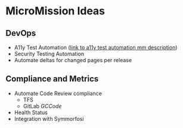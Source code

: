 # MicroMission Ideas

## DevOps

- A11y Test Automation ([link to a11y test automation mm description](./a11ytesting.md))
- Security Testing Automation
- Automate deltas for changed pages per release

## Compliance and Metrics

- Automate Code Review compliance
  - TFS
  - GitLab *GCCode*
- Health Status
- Integration with Symmorfosi